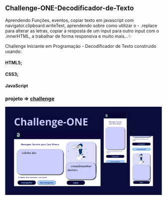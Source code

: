 ## Challenge-ONE-Decodificador-de-Texto

Aprendendo Funções, eventos, copiar texto em javascript com navigator.clipboard.writeText, aprendendo sobre como utilizar o - .replace para alterar as letras, copiar a resposta de um input para outro input com o .innerHTML, a trabalhar de forma responsiva e muito mais...✨


 Challenge Iniciante em Programação - Decodificador de Texto construido usando:
 #### HTML5;
 #### CSS3;
 #### JavaScript

 ### projeto => [challenge](https://cidinha-dev.github.io/Challende-Criptografia/)
![exemplo](/img/img-projeto-challenge.png)
